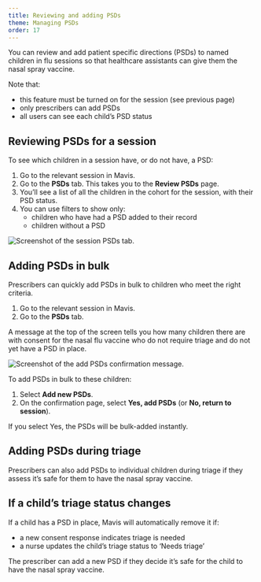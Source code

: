 ```yaml
---
title: Reviewing and adding PSDs
theme: Managing PSDs
order: 17
---
```


You can review and add patient specific directions (PSDs) to named children in flu sessions so that healthcare assistants can give them the nasal spray vaccine. 

Note that:
- this feature must be turned on for the session (see previous page)
- only prescribers can add PSDs
- all users can see each child’s PSD status


## Reviewing PSDs for a session

To see which children in a session have, or do not have, a PSD:

1. Go to the relevant session in Mavis.
2. Go to the **PSDs** tab. This takes you to the **Review PSDs** page. 
3. You’ll see a list of all the children in the cohort for the session, with their PSD status.
4. You can use filters to show only:
   - children who have had a PSD added to their record
   - children without a PSD

![Screenshot of the session PSDs tab.](/assets/images/session-psds.png)

## Adding PSDs in bulk

Prescribers can quickly add PSDs in bulk to children who meet the right criteria.

1. Go to the relevant session in Mavis.
2. Go to the **PSDs** tab.

A message at the top of the screen tells you how many children there are with consent for the nasal flu vaccine who do not require triage and do not yet have a PSD in place.

![Screenshot of the add PSDs confirmation message.](/assets/images/add-psd-confirmation.png)

To add PSDs in bulk to these children:

1. Select **Add new PSDs**.
2. On the confirmation page, select **Yes, add PSDs** (or **No, return to session**). 

If you select Yes, the PSDs will be bulk-added instantly. 

## Adding PSDs during triage

Prescribers can also add PSDs to individual children during triage if they assess it’s safe for them to have the nasal spray vaccine. 

## If a child’s triage status changes

If a child has a PSD in place, Mavis will automatically remove it if:
- a new consent response indicates triage is needed
- a nurse updates the child’s triage status to ‘Needs triage’

The prescriber can add a new PSD if they decide it’s safe for the child to have the nasal spray vaccine.
